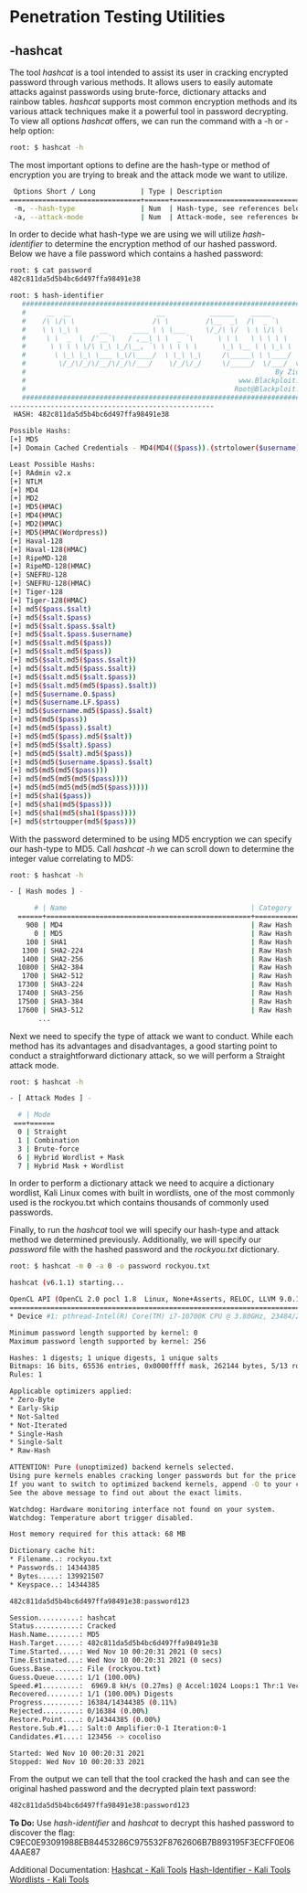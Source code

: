 # Penetration Testing Utilities

## -hashcat

The tool _hashcat_ is a tool intended to assist its user in cracking encrypted password through various methods. It allows users to easily automate attacks against passwords using brute-force, dictionary attacks and rainbow tables. _hashcat_ supports most common encryption methods and its various attack techniques make it a powerful tool in password decrypting. To view all options _hashcat_ offers, we can run the command with a -h or -help option:

```Bash
root: $ hashcat -h
```
The most important options to define are the hash-type or method of encryption you are trying to break and the attack mode we want to utilize. 

```Bash
 Options Short / Long           | Type | Description                                          | Example
================================+======+======================================================+=======================
 -m, --hash-type                | Num  | Hash-type, see references below                      | -m 1000
 -a, --attack-mode              | Num  | Attack-mode, see references below                    | -a 3
```

In order to decide what hash-type we are using we will utilize _hash-identifier_ to determine the encryption method of our hashed password. Below we have a file password which contains a hashed password:

```Bash
root: $ cat password                                                             
482c811da5d5b4bc6d497ffa98491e38

root: $ hash-identifier
   #########################################################################
   #     __  __                     __           ______    _____           #
   #    /\ \/\ \                   /\ \         /\__  _\  /\  _ `\         #
   #    \ \ \_\ \     __      ____ \ \ \___     \/_/\ \/  \ \ \/\ \        #
   #     \ \  _  \  /'__`\   / ,__\ \ \  _ `\      \ \ \   \ \ \ \ \       #
   #      \ \ \ \ \/\ \_\ \_/\__, `\ \ \ \ \ \      \_\ \__ \ \ \_\ \      #
   #       \ \_\ \_\ \___ \_\/\____/  \ \_\ \_\     /\_____\ \ \____/      #
   #        \/_/\/_/\/__/\/_/\/___/    \/_/\/_/     \/_____/  \/___/  v1.2 #
   #                                                             By Zion3R #
   #                                                    www.Blackploit.com #
   #                                                   Root@Blackploit.com #
   #########################################################################
--------------------------------------------------
 HASH: 482c811da5d5b4bc6d497ffa98491e38

Possible Hashs:
[+] MD5
[+] Domain Cached Credentials - MD4(MD4(($pass)).(strtolower($username)))

Least Possible Hashs:
[+] RAdmin v2.x
[+] NTLM
[+] MD4
[+] MD2
[+] MD5(HMAC)
[+] MD4(HMAC)
[+] MD2(HMAC)
[+] MD5(HMAC(Wordpress))
[+] Haval-128
[+] Haval-128(HMAC)
[+] RipeMD-128
[+] RipeMD-128(HMAC)
[+] SNEFRU-128
[+] SNEFRU-128(HMAC)
[+] Tiger-128
[+] Tiger-128(HMAC)
[+] md5($pass.$salt)
[+] md5($salt.$pass)
[+] md5($salt.$pass.$salt)
[+] md5($salt.$pass.$username)
[+] md5($salt.md5($pass))
[+] md5($salt.md5($pass))
[+] md5($salt.md5($pass.$salt))
[+] md5($salt.md5($pass.$salt))
[+] md5($salt.md5($salt.$pass))
[+] md5($salt.md5(md5($pass).$salt))
[+] md5($username.0.$pass)
[+] md5($username.LF.$pass)
[+] md5($username.md5($pass).$salt)
[+] md5(md5($pass))
[+] md5(md5($pass).$salt)
[+] md5(md5($pass).md5($salt))
[+] md5(md5($salt).$pass)
[+] md5(md5($salt).md5($pass))
[+] md5(md5($username.$pass).$salt)
[+] md5(md5(md5($pass)))
[+] md5(md5(md5(md5($pass))))
[+] md5(md5(md5(md5(md5($pass)))))
[+] md5(sha1($pass))
[+] md5(sha1(md5($pass)))
[+] md5(sha1(md5(sha1($pass))))
[+] md5(strtoupper(md5($pass))) 
```

With the password determined to be using MD5 encryption we can specify our hash-type to MD5. Call _hashcat -h_ we can scroll down to determine the integer value correlating to MD5:

```Bash
root: $ hashcat -h

- [ Hash modes ] -

      # | Name                                             | Category
  ======+==================================================+======================================
    900 | MD4                                              | Raw Hash
      0 | MD5                                              | Raw Hash
    100 | SHA1                                             | Raw Hash
   1300 | SHA2-224                                         | Raw Hash
   1400 | SHA2-256                                         | Raw Hash
  10800 | SHA2-384                                         | Raw Hash
   1700 | SHA2-512                                         | Raw Hash
  17300 | SHA3-224                                         | Raw Hash
  17400 | SHA3-256                                         | Raw Hash
  17500 | SHA3-384                                         | Raw Hash
  17600 | SHA3-512                                         | Raw Hash
       ...
```

Next we need to specify the type of attack we want to conduct. While each method has its advantages and disadvantages, a good starting point to conduct a straightforward dictionary attack, so we will perform a Straight attack mode.

```Bash
root: $ hashcat -h

- [ Attack Modes ] -

  # | Mode
 ===+======
  0 | Straight
  1 | Combination
  3 | Brute-force
  6 | Hybrid Wordlist + Mask
  7 | Hybrid Mask + Wordlist
```

In order to perform a dictionary attack we need to acquire a dictionary wordlist, Kali Linux comes with built in wordlists, one of the most commonly used is the rockyou.txt which contains thousands of commonly used passwords.

Finally, to run the _hashcat_ tool we will specify our hash-type and attack method we determined previously. Additionally, we will specify our _password_ file with the hashed password and the _rockyou.txt_ dictionary. 

```Bash
root: $ hashcat -m 0 -a 0 -o password rockyou.txt

hashcat (v6.1.1) starting...

OpenCL API (OpenCL 2.0 pocl 1.8  Linux, None+Asserts, RELOC, LLVM 9.0.1, SLEEF, DISTRO, POCL_DEBUG) - Platform #1 [The pocl project]
====================================================================================================================================
* Device #1: pthread-Intel(R) Core(TM) i7-10700K CPU @ 3.80GHz, 23484/23548 MB (8192 MB allocatable), 16MCU

Minimum password length supported by kernel: 0
Maximum password length supported by kernel: 256

Hashes: 1 digests; 1 unique digests, 1 unique salts
Bitmaps: 16 bits, 65536 entries, 0x0000ffff mask, 262144 bytes, 5/13 rotates
Rules: 1

Applicable optimizers applied:
* Zero-Byte
* Early-Skip
* Not-Salted
* Not-Iterated
* Single-Hash
* Single-Salt
* Raw-Hash

ATTENTION! Pure (unoptimized) backend kernels selected.
Using pure kernels enables cracking longer passwords but for the price of drastically reduced performance.
If you want to switch to optimized backend kernels, append -O to your commandline.
See the above message to find out about the exact limits.

Watchdog: Hardware monitoring interface not found on your system.
Watchdog: Temperature abort trigger disabled.

Host memory required for this attack: 68 MB

Dictionary cache hit:
* Filename..: rockyou.txt
* Passwords.: 14344385
* Bytes.....: 139921507
* Keyspace..: 14344385

482c811da5d5b4bc6d497ffa98491e38:password123

Session..........: hashcat
Status...........: Cracked
Hash.Name........: MD5
Hash.Target......: 482c811da5d5b4bc6d497ffa98491e38
Time.Started.....: Wed Nov 10 00:20:31 2021 (0 secs)
Time.Estimated...: Wed Nov 10 00:20:31 2021 (0 secs)
Guess.Base.......: File (rockyou.txt)
Guess.Queue......: 1/1 (100.00%)
Speed.#1.........:  6969.8 kH/s (0.27ms) @ Accel:1024 Loops:1 Thr:1 Vec:8
Recovered........: 1/1 (100.00%) Digests
Progress.........: 16384/14344385 (0.11%)
Rejected.........: 0/16384 (0.00%)
Restore.Point....: 0/14344385 (0.00%)
Restore.Sub.#1...: Salt:0 Amplifier:0-1 Iteration:0-1
Candidates.#1....: 123456 -> cocoliso

Started: Wed Nov 10 00:20:31 2021
Stopped: Wed Nov 10 00:20:33 2021
```

From the output we can tell that the tool cracked the hash and can see the original hashed password and the decrypted plain text password:

```Bash
482c811da5d5b4bc6d497ffa98491e38:password123
```

**To Do:** Use _hash-identifier_ and _hashcat_ to decrypt this hashed password to discover the flag: C9EC0E93091988EB84453286C975532F8762606B7B893195F3ECFF0E064AAE87

Additional Documentation: [Hashcat - Kali Tools](https://www.kali.org/tools/hashcat/)
                          [Hash-Identifier - Kali Tools](https://www.kali.org/tools/hash-identifier/)
                          [Wordlists - Kali Tools](https://www.kali.org/tools/wordlists/)